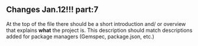 ## Changes Jan.12!!! part:7

At the top of the file there should be a short introduction and/ or overview that explains **what** the project is. This description should match descriptions added for package managers (Gemspec, package.json, etc.)
